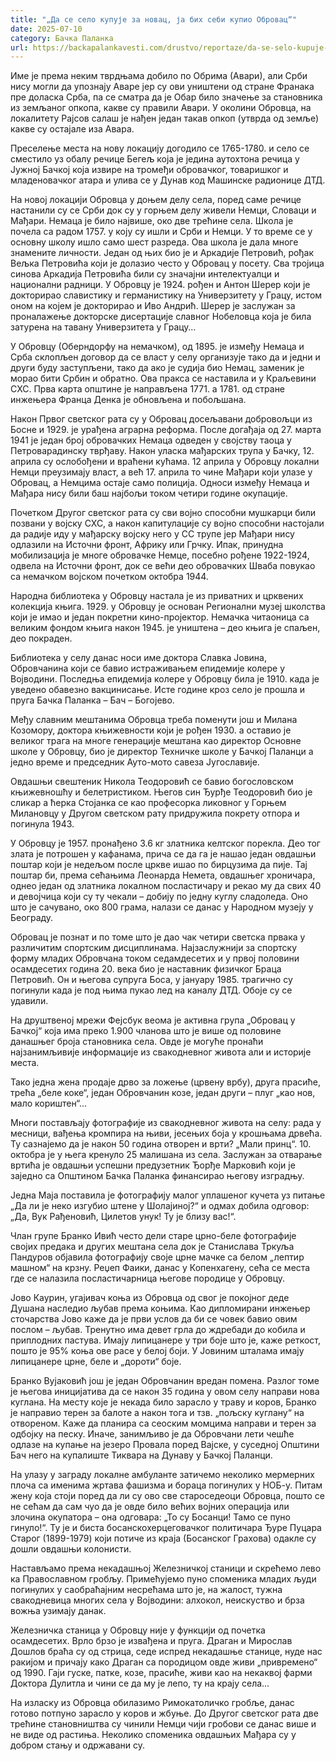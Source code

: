 ```yaml
---
title: "„Да се село купује за новац, ја бих себи купио Обровац“"
date: 2025-07-10
category: Бачка Паланка
url: https://backapalankavesti.com/drustvo/reportaze/da-se-selo-kupuje-za-novac-ja-bih-sebi-kupio-obrovac/
---
```


Име је према неким тврдњама добило по Обрима (Авари), али Срби нису могли да упознају Аваре јер су ови уништени од стране Франака пре доласка Срба, па се сматра да је Обар било значење за становника из земљаног опкопа, какве су правили Авари. У околини Обровца, на локалитету Рајсов салаш је нађен један такав опкоп (утврда од земље) какве су остајале иза Авара.

Преселење места на нову локацију догодило се 1765-1780. и село се сместило уз обалу речице Бегељ која је једина аутохтона речица у Јужној Бачкој која извире на тромеђи обровачког, товаришког и младеновачког атара и улива се у Дунав код Машинске радионице ДТД.

На новој локацији Обровца у доњем делу села, поред саме речице настанили су се Срби док су у горњем делу живели Немци, Словаци и Мађари. Немаца је било највише, око две трећине села. Школа је почела са радом 1757. у коју су ишли и Срби и Немци. У то време се у основну школу ишло само шест разреда. Ова школа је дала многе знамените личности. Један од њих био је и Аркадије Петровић, рођак Вељка Петровића који је долазио често у Обровац у посету. Сва тројица синова Аркадија Петровића били су значајни интелектуалци и национални радници. У Обровцу је 1924. рођен и Антон Шерер који је докторирао славистику и германистику на Универзитету у Грацу, истом оном на којем је докторирао и Иво Андрић. Шерер је заслужан за проналажење докторске дисертације славног Нобеловца која је била затурена на тавану Универзитета у Грацу…

У Обровцу (Оберндорфу на немачком), од 1895. је између Немаца и Срба склопљен договор да се власт у селу организује тако да и једни и други буду заступљени, тако да ако је судија био Немац, заменик је морао бити Србин и обратно. Ова пракса се наставила и у Краљевини СХС. Прва карта општине је направљена 1771. а 1781. од стране инжењера Франца Денка је обновљена и побољшана.

Након Првог светског рата су у Обровац досељавани добровољци из Босне и 1929. је урађена аграрна реформа. После догађаја од 27. марта 1941 је један број обровачких Немаца одведен у својству таоца у Петроварадинску тврђаву. Након уласка мађарских трупа у Бачку, 12. априла су ослобођени и враћени кућама. 12 априла у Обровцу локални Немци преузимају власт, а већ 17. априла то чине Мађари који улазе у Обровац, а Немцима остаје само полиција. Односи између Немаца и Мађара нису били баш најбољи током четири године окупације.

Почетком Другог светског рата су сви војно способни мушкарци били позвани у војску СХС, а након капитулације су војно способни настојали да радије иду у мађарску војску него у СС трупе јер Мађари нису одлазили на Источни фронт, Африку или Грчку. Ипак, принудна мобилизација је многе обровачке Немце, посебно рођене 1922-1924, одвела на Источни фронт, док се већи део обровачких Шваба повукао са немачком војском почетком октобра 1944.

Народна библиотека у Обровцу настала је из приватних и црквених колекција књига. 1929. у Обровцу је основан Регионални музеј школства који је имао и један покретни кино-пројектор. Немачка читаоница са великим фондом књига након 1945. је уништена – део књига је спаљен, део покраден.

Библиотека у селу данас носи име доктора Славка Јовина, Обровчанина који се бавио истраживањем епидемије колере у Војводини. Последња епидемија колере у Обровцу била је 1910. када је уведено обавезно вакцинисање. Исте године кроз село је прошла и пруга Бачка Паланка – Бач – Богојево.

Међу славним мештанима Обровца треба поменути још и Милана Козомору, доктора књижевности који је рођен 1930. а оставио је великог трага на многе генерације мештана као директор Основне школе у Обровцу, био је директор Техничке школе у Бачкој Паланци а једно време и председник Ауто-мото савеза Југославије.

Овдашњи свештеник Никола Теодоровић се бавио богословском књижевношћу и белетристиком. Његов син Ђурђе Теодоровић био је сликар а ћерка Стојанка се као професорка ликовног у Горњем Милановцу у Другом светском рату придружила покрету отпора и погинула 1943.

У Обровцу је 1957. пронађено 3.6 кг златника келтског порекла. Део тог злата је потрошен у кафанама, прича се да га је нашао један овдашњи поштар који је недељом после цркве ишао по бирцузима да пије. Тај поштар би, према сећањима Леонарда Немета, овдашњег хроничара, однео један од златника локалном посластичару и рекао му да свих 40 и девојчица који су ту чекали – добију по једну куглу сладоледа. Оно што је сачувано, око 800 грама, налази се данас у Народном музеју у Београду.

Обровац је познат и по томе што је дао чак четири светска првака у различитим спортским дисциплинама. Најзаслужнији за спортску форму младих Обровчана током седамдесетих и у првој половини осамдесетих година 20. века био је наставник физичког Браца Петровић. Он и његова супруга Боса, у јануару 1985. трагично су погинули када је под њима пукао лед на каналу ДТД. Обоје су се удавили.

На друштвеној мрежи Фејсбук веома је активна група „Обровац у Бачкој“ која има преко 1.900 чланова што је више од половине данашњег броја становника села. Овде је могуће пронаћи најзанимљивије информације из свакодневног живота али и историје места.

Тако једна жена продаје дрво за ложење (црвену врбу), друга прасиће, трећа „беле коке“, један Обровчанин козе, један други – плуг „као нов, мало кориштен“…

Многи постављају фотографије из свакодневног живота на селу: рада у месници, вађења кромпира на њиви, јесењих боја у крошњама дрвећа. Ту сазнајемо да је након 50 година отворен и врти? „Мали принц“. 10. октобра је у њега кренуло 25 малишана из села. Заслужан за отварање вртића је овдашњи успешни предузетник Ђорђе Марковић који је заједно са Општином Бачка Паланка финансирао његову изградњу.

Једна Маја поставила је фотографију малог уплашеног кучета уз питање „Да ли је неко изгубио штене у Шолајиној?“ и одмах добила одговор: „Да, Вук Рађеновић, Цилетов унук! Ту је близу вас!“.

Члан групе Бранко Ивић често дели старе црно-беле фотографије својих предака и других мештана села док је Станислава Тркуља Пандуров објавила фотографију своје црне мачке са белом „лептир машном“ на крзну. Реџеп Фаики, данас у Копенхагену, сећа се места где се налазила посластичарница његове породице у Обровцу.

Јово Каурин, угајивач коња из Обровца од свог је покојног деде Душана наследио љубав према коњима. Као дипломирани инжењер сточарства Јово каже да је први услов да би се човек бавио овим послом – љубав. Тренутно има девет грла до ждребади до кобила и приплодних пастува. Имају липицанере у три боје што је, каже реткост, пошто је 95% коња ове расе у белој боји. У Јовиним шталама имају липицанере црне, беле и „дороти“ боје.

Бранко Вујаковић још је један Обровчанин вредан помена. Разлог томе је његова иницијатива да се након 35 година у овом селу направи нова куглана. На месту које је некада било зарасло у траву и коров, Бранко је направио терен за балоте а након тога и тзв. „пољску куглану“ на отвореном. Каже да планира са сеоским момцима направи и терен за одбојку на песку. Иначе, занимљиво је да Обровчани лети чешће одлазе на купање на језеро Провала поред Вајске, у суседној Општини Бач него на купалиште Тиквара на Дунаву у Бачкој Паланци.

На улазу у заграду локалне амбуланте затичемо неколико мермерних плоча са именима жртава фашизма и бораца погинулих у НОБ-у. Питам жену која стоји поред да ли су ово све староседеоци Обровца, пошто се не сећам да сам чуо да је овде било већих војних операција или злочина окупатора – она одговара: „То су Босанци! Тамо се пуно гинуло!“. Ту је и биста босанскохерцеговачког политичара Ђуре Пуцара Старог (1899-1979) који потиче из краја (Босанског Грахова) одакле су дошли овдашњи колонисти.

Настављамо према некадашњој Железничкој станици и скрећемо лево ка Православном гробљу. Примећујемо пуно споменика младих људи погинулих у саобраћајним несрећама што је, на жалост, тужна свакодневица многих села у Војводини: алхокол, неискуство и брза вожња узимају данак.

Железничка станица у Обровцу није у функцији од почетка осамдесетих. Врло брзо је извађена и пруга. Драган и Мирослав Дошлов браћа су од стрица, седе испред некадашње станице, нуде нас ракијом и причају како Драган са породицом овде живи „привремено“ од 1990. Гаји гуске, патке, козе, прасиће, живи као на некаквој фарми Доктора Дулитла и чини се да му је лепо, ту на крају села…

На изласку из Обровца обилазимо Римокатоличко гробље, данас готово потпуно зарасло у коров и жбуње. До Другог светског рата две трећине становништва су чинили Немци чији гробови се данас више и не виде од растиња. Неколико споменика овдашњих Мађара су у добром стању и одржавани су.
